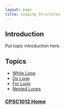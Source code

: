 ```yaml
---
layout: page
title: Looping Structures
---
```


## Introduction
Put topic introduction here.

## Topics
* [While Loop](while.md)
* [Do Loop](do-loop.md)
* [For Loop](for-loop.md)
* [Nested Loops](nested.md)

### [CPSC1012 Home](../)